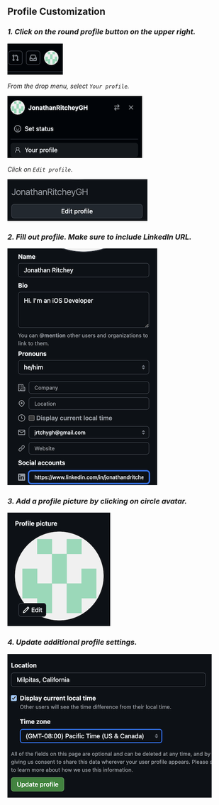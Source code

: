 ## Profile Customization

### _1. Click on the round profile button on the upper right._

![](images/profile-button-upper-right.png)

_From the drop menu, select `Your profile`._

![](images/select-profile.png)

_Click on `Edit profile`._

![](images/edit-profile.png)

### _2. Fill out profile. Make sure to include LinkedIn URL._

![](images/complete-profile.png)

### _3. Add a profile picture by clicking on circle avatar._

![](images/edit-avatar.png)

### _4. Update additional profile settings._

![](images/update-location.png)